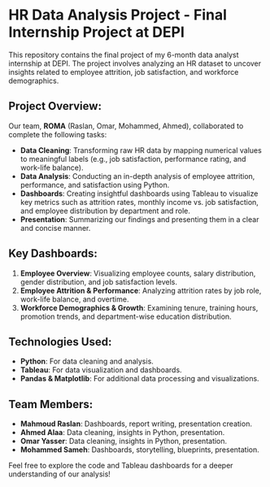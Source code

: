 # HR Data Analysis Project - Final Internship Project at DEPI

This repository contains the final project of my 6-month data analyst internship at DEPI. The project involves analyzing an HR dataset to uncover insights related to employee attrition, job satisfaction, and workforce demographics.

## Project Overview:
Our team, **ROMA** (Raslan, Omar, Mohammed, Ahmed), collaborated to complete the following tasks:
- **Data Cleaning**: Transforming raw HR data by mapping numerical values to meaningful labels (e.g., job satisfaction, performance rating, and work-life balance).
- **Data Analysis**: Conducting an in-depth analysis of employee attrition, performance, and satisfaction using Python.
- **Dashboards**: Creating insightful dashboards using Tableau to visualize key metrics such as attrition rates, monthly income vs. job satisfaction, and employee distribution by department and role.
- **Presentation**: Summarizing our findings and presenting them in a clear and concise manner.

## Key Dashboards:
1. **Employee Overview**: Visualizing employee counts, salary distribution, gender distribution, and job satisfaction levels.
2. **Employee Attrition & Performance**: Analyzing attrition rates by job role, work-life balance, and overtime.
3. **Workforce Demographics & Growth**: Examining tenure, training hours, promotion trends, and department-wise education distribution.

## Technologies Used:
- **Python**: For data cleaning and analysis.
- **Tableau**: For data visualization and dashboards.
- **Pandas & Matplotlib**: For additional data processing and visualizations.

## Team Members:
- **Mahmoud Raslan**: Dashboards, report writing, presentation creation.
- **Ahmed Alaa**: Data cleaning, insights in Python, presentation.
- **Omar Yasser**: Data cleaning, insights in Python, presentation.
- **Mohammed Sameh**: Dashboards, storytelling, blueprints, presentation.

Feel free to explore the code and Tableau dashboards for a deeper understanding of our analysis!
